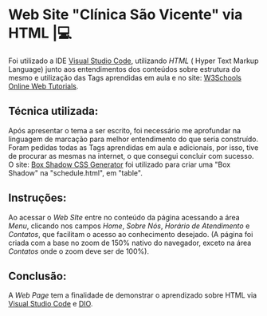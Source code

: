 # Web Site "Clínica São Vicente" via HTML |:computer:

  Foi utilizado a IDE [Visual Studio Code](https://code.visualstudio.com/), utilizando *HTML* ( Hyper Text Markup Language) junto aos entendimentos dos conteúdos sobre estrutura do mesmo e utilização das Tags aprendidas em aula e no site: [W3Schools Online Web Tutorials](https://www.w3schools.com/).

## Técnica utilizada:

  Após apresentar o tema a ser escrito, foi necessário me aprofundar na linguagem de marcação para melhor entendimento do que seria construído. Foram pedidas todas as Tags aprendidas em aula e adicionais, por isso, tive de procurar as mesmas na internet, o que consegui concluir com sucesso. O site: [Box Shadow CSS Generator](https://www.google.com/url?sa=t&rct=j&q=&esrc=s&source=web&cd=&ved=2ahUKEwjVuMfR4Zf7AhXFDrkGHZkqBswQFnoECBEQAQ&url=https%3A%2F%2Fwww.cssmatic.com%2Fbox-shadow&usg=AOvVaw1kKdJa7dho5dPqUKAaQuL4) foi utilizado para criar uma "Box Shadow" na "schedule.html", em "table".  

## Instruções:

  Ao acessar o *Web SIte* entre no conteúdo da página acessando a área *Menu*, clicando nos campos *Home*, *Sobre Nós*, *Horário de Atendimento* e *Contatos*, que facilitam o acesso ao conhecimento desejado. (A página foi criada com a base no zoom de 150% nativo do navegador, exceto na área *Contatos* onde o zoom deve ser de 100%).

## Conclusão:

  A *Web Page* tem a finalidade de demonstrar o aprendizado sobre HTML via [Visual Studio Code](https://code.visualstudio.com/) e [DIO](https://www.google.com/url?sa=t&rct=j&q=&esrc=s&source=web&cd=&cad=rja&uact=8&ved=2ahUKEwjQ6J344Jf7AhWlHbkGHYJSAbUQFnoECB4QAQ&url=https%3A%2F%2Fwww.dio.me%2F&usg=AOvVaw3P75GLlstjORQVFDCyOyYk).